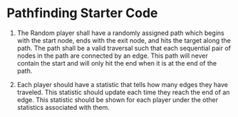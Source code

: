 # Pathfinding Starter Code
1. The Random player shall have a randomly assigned path which begins with the start node, ends with the exit node, and hits the target along the path. The path shall be a valid traversal such that each sequential pair of nodes in the path are connected by an edge. This path will never contain the start and will only hit the end when it is at the end of the path.

2. Each player should have a statistic that tells how many edges they have traveled. This statistic should update each time they reach the end of an edge. This statistic should be shown for each player under the other statistics associated with them.
